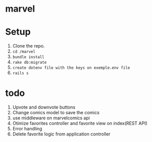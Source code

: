 # marvel

# Setup

1. Clone the repo.
2. `cd /marvel`
3. `bundle install`
4. `rake db:migrate`
5. `create dotenv file with the keys on exemple.env file`
5. `rails s`


# todo
1. Upvote and downvote buttons
2. Change comics model to save the comics
3. use middleware on marvelcomics api
4. Otimize favorites controller and favorite view on index(REST API)
5. Error handling
6. Delete favorite logic from application controller

